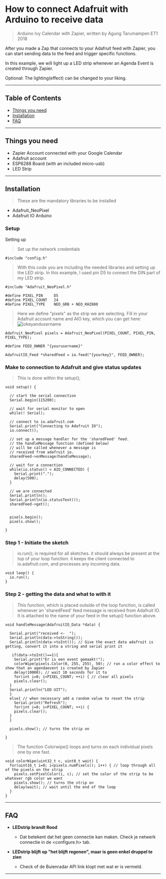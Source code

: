 # How to connect Adafruit with Arduino to receive data

> Arduino Ivy Calendar with Zapier, written by Agung Tarumampen ET1 2018

After you made a Zap that connects to your Adafruit feed with Zapier, you can start sending data to the feed and trigger specific functions.

In this example, we will light up a LED strip whenever an Agenda Event is created through Zapier.

Optional: The lighting(effect) can be changed to your liking.


---


## Table of Contents

- [Things you need](#thingsyouneed)
- [Installation](#installation)
- [FAQ](#faq)


---


## Things you need

- Zapier Account connected with your Google Calendar 
- Adafruit account
- ESP6288 Board (with an included micro-usb)
- LED Strip


---


## Installation

> These are the mandatory libraries to be installed

- Adafruit_NeoPixel
- Adafruit IO Arduino

### Setup

Setting up 

> Set up the network credentials

```shell
#include "config.h"
```


> With this code you are including the needed libraries and setting up the LED strip. In this example, I used pin D5 to connect the DIN part of my LED strip.

```shell
#include "Adafruit_NeoPixel.h"

#define PIXEL_PIN     D5
#define PIXEL_COUNT   24
#define PIXEL_TYPE    NEO_GRB + NEO_KHZ800

```


> Here we define "pixels" as the strip we are selecting. Fill in your Adafruit account name and AIO key, which you can get here:
![iokeyandusername](https://cdn-learn.adafruit.com/assets/assets/000/059/032/medium800/microcontrollers_aio-popup-window.png?1533923653)

```
Adafruit_NeoPixel pixels = Adafruit_NeoPixel(PIXEL_COUNT, PIXEL_PIN, PIXEL_TYPE);

#define FEED_OWNER "{yourusername}"

AdafruitIO_Feed *sharedFeed = io.feed("{yourkey}", FEED_OWNER);
```


### Make to connection to Adafruit and give status updates

> This is done within the setup();

```shell
void setup() {
  
  // start the serial connection
  Serial.begin(115200);

  // wait for serial monitor to open
  while(! Serial);

  // connect to io.adafruit.com
  Serial.print("Connecting to Adafruit IO");
  io.connect();

  // set up a message handler for the 'sharedFeed' feed.
  // the handleMessage function (defined below)
  // will be called whenever a message is
  // received from adafruit io.
  sharedFeed->onMessage(handleMessage);

  // wait for a connection
  while(io.status() < AIO_CONNECTED) {
    Serial.print(".");
    delay(500);
  }

  // we are connected
  Serial.println();
  Serial.println(io.statusText());
  sharedFeed->get();


  pixels.begin();
  pixels.show();

}
```

### Step 1 - Initiate the sketch

> io.run(); is required for all sketches. it should always be present at the top of your loop function. it keeps the client connected to io.adafruit.com, and processes any incoming data.

```shell
void loop() {
  io.run();
}
```

### Step 2 - getting the data and what to with it

> This function, which is placed outside of the loop function,  is called whenever an 'sharedFeed' feed message is received from Adafruit IO. It is attached to the name of  your feed in the setup() function above.

```shell
void handleMessage(AdafruitIO_Data *data) {

  Serial.print("received <-  ");
  Serial.println(data->toString());
  Serial.println(data->toInt()); // Give the exact data adafruit is getting, convert it into a string and serial print it

   if(data->toInt()==1){
    Serial.print("Er is een event gemaakt!");
    colorWipe(pixels.Color(0, 255, 255), 50); // run a color effect to show that an agendaevent is created by Zapier
    delay(10000); // wait 10 seconds for it to
    for(int i=0; i<PIXEL_COUNT; ++i) { // clear all pixels
    pixels.clear();
  }
  Serial.println("LED UIT");
  } 
  else{ // when necessary add a random value to reset the strip
    Serial.print("Refresh");
    for(int i=0; i<PIXEL_COUNT; ++i) {
    pixels.clear();
  } 
  }

  pixels.show(); // turns the strip on
  
}
```


> The function Colorwipe() loops and turns on each individual pixels one by one fast.

```shell
void colorWipe(uint32_t c, uint8_t wait) {
  for(uint16_t i=0; i<pixels.numPixels(); i++) { // loop through all of the pixels on the strip
    pixels.setPixelColor(i, c); // set the color of the strip to be whatever rgb color we want
    pixels.show(); // turns the strip on
    delay(wait); // wait until the end of the loop
  }  
}
```


---


## FAQ

- **LEDstrip brandt Rood**
    - Dat betekent dat het geen connectie kan maken. Check je netwerk connectie in de <configure.h> tab.

- **LEDstrip blijft op "het blijft regenen", maar is geen enkel druppel te zien**
    - Check of de Buienradar API link klopt met wat er is vermeld.


---

